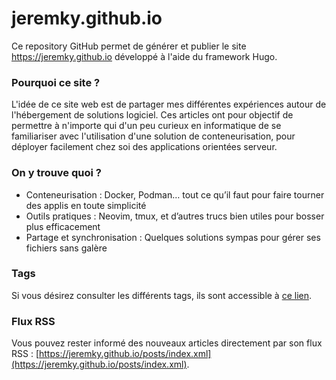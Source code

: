 # jeremky.github.io

Ce repository GitHub permet de générer et publier le site https://jeremky.github.io développé à l'aide du framework Hugo.

### Pourquoi ce site ?

L'idée de ce site web est de partager mes différentes expériences autour de l'hébergement de solutions logiciel. Ces articles ont pour objectif de permettre à n'importe qui d'un peu curieux en informatique de se familiariser avec l'utilisation d'une solution de conteneurisation, pour déployer facilement chez soi des applications orientées serveur.

### On y trouve quoi ?

- Conteneurisation : Docker, Podman… tout ce qu’il faut pour faire tourner des applis en toute simplicité
- Outils pratiques : Neovim, tmux, et d’autres trucs bien utiles pour bosser plus efficacement
- Partage et synchronisation : Quelques solutions sympas pour gérer ses fichiers sans galère

### Tags

Si vous désirez consulter les différents tags, ils sont accessible à [ce lien](https://jeremky.github.io/tags).

### Flux RSS

Vous pouvez rester informé des nouveaux articles directement par son flux RSS : [https://jeremky.github.io/posts/index.xml](https://jeremky.github.io/posts/index.xml).
